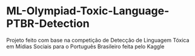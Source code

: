 # ML-Olympiad-Toxic-Language-PTBR-Detection
Projeto feito com base na competição de Detecção de Linguagem Tóxica em Mídias Sociais para o Português Brasileiro feita pelo Kaggle
